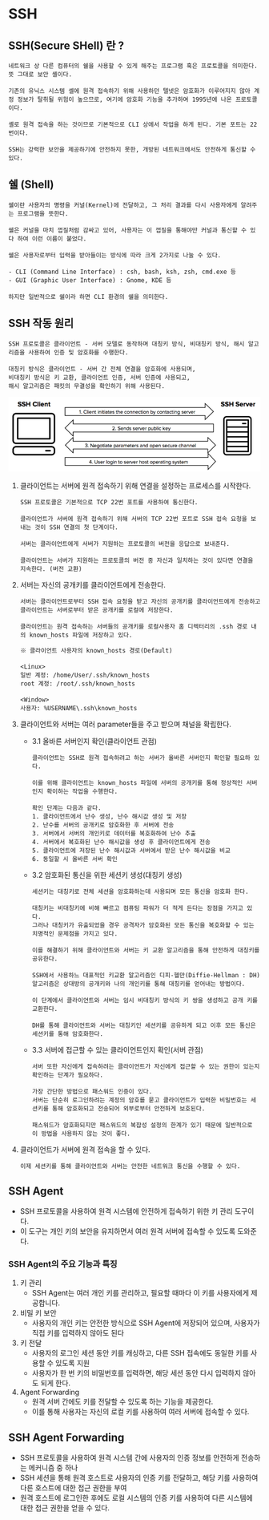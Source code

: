# SSH

## SSH(Secure SHell) 란 ?
```
네트워크 상 다른 컴퓨터의 쉘을 사용할 수 있게 해주는 프로그램 혹은 프로토콜을 의미한다.
뜻 그대로 보안 셸이다.

기존의 유닉스 시스템 셀에 원격 접속하기 위해 사용하던 텔넷은 암호화가 이루어지지 않아 계정 정보가 탈취될 위험이 높으므로, 여기에 암호화 기능을 추가하여 1995년에 나온 프로토콜이다.

셸로 원격 접속을 하는 것이므로 기본적으로 CLI 상에서 작업을 하게 된다. 기본 포트는 22번이다.

SSH는 강력한 보안을 제공하기에 안전하지 못한, 개방된 네트워크에서도 안전하게 통신할 수 있다.
```

## 쉘 (Shell)
```
쉘이란 사용자의 명령을 커널(Kernel)에 전달하고, 그 처리 결과를 다시 사용자에게 알려주는 프로그램을 뜻한다.

쉘은 커널을 마치 껍질처럼 감싸고 있어, 사용자는 이 껍질을 통해야만 커널과 통신할 수 있다 하여 이런 이름이 붙었다.

쉘은 사용자로부터 입력을 받아들이는 방식에 따라 크게 2가지로 나눌 수 있다.

- CLI (Command Line Interface) : csh, bash, ksh, zsh, cmd.exe 등
- GUI (Graphic User Interface) : Gnome, KDE 등

하지만 일반적으로 쉘이라 하면 CLI 환경의 쉘을 의미한다.
```

## SSH 작동 원리
```
SSH 프로토콜은 클라이언트 - 서버 모델로 동작하며 대칭키 방식, 비대칭키 방식, 해시 알고리즘을 사용하여 인증 및 암호화를 수행한다.

대칭키 방식은 클라이언트 - 서버 간 전체 연결을 암호화에 사용되며,
비대칭키 방식은 키 교환, 클라이언트 인증, 서버 인증에 사용되고,
해시 알고리즘은 패킷의 무결성을 확인하기 위해 사용된다.
```
<img src="./Images/SSH.png" width="700">

1. 클라이언트는 서버에 원격 접속하기 위해 연결을 설정하는 프로세스를 시작한다.
    ```
    SSH 프로토콜은 기본적으로 TCP 22번 포트를 사용하여 통신한다.

    클라이언트가 서버에 원격 접속하기 위해 서버의 TCP 22번 포트로 SSH 접속 요청을 보내는 것이 SSH 연결의 첫 단계이다.

    서버는 클라이언트에게 서버가 지원하는 프로토콜의 버전을 응답으로 보내준다.
    
    클라이언트는 서버가 지원하는 프로토콜의 버전 중 자신과 일치하는 것이 있다면 연결을 지속한다. (버전 교환)
    ```

2. 서버는 자신의 공개키를 클라이언트에게 전송한다.
    ```
    서버는 클라이언트로부터 SSH 접속 요청을 받고 자신의 공개키를 클라이언트에게 전송하고 클라이언트는 서버로부터 받은 공개키를 로컬에 저장한다.

    클라이언트는 원격 접속하는 서버들의 공개키를 로컬사용자 홈 디렉터리의 .ssh 경로 내의 known_hosts 파일에 저장하고 있다.
    ```
    ```
    ※ 클라이언트 사용자의 known_hosts 경로(Default)

    <Linux> 
    일반 계정: /home/User/.ssh/known_hosts
    root 계정: /root/.ssh/known_hosts

    <Window>
    사용자: %USERNAME\.ssh\known_hosts
    ```

3. 클라이언트와 서버는 여러 parameter들을 주고 받으며 채널을 확립한다.
    - 3.1 올바른 서버인지 확인(클라이언트 관점)
        ```
        클라이언트는 SSH로 원격 접속하려고 하는 서버가 올바른 서버인지 확인할 필요하 있다.
        
        이를 위해 클라이언트는 known_hosts 파일에 서버의 공개키를 통해 정상적인 서버인지 확이하는 작업을 수행한다.

        확인 단계는 다음과 같다.
        1. 클라이언트에서 난수 생성, 난수 해시값 생성 및 저장
        2. 난수를 서버의 공개키로 암호화한 후 서버에 전송
        3. 서버에서 서버의 개인키로 데이터를 복호화하여 난수 추출
        4. 서버에서 복호화된 난수 해시값을 생성 후 클라이언트에게 전송
        5. 클라이언트에 저장된 난수 해시값과 서버에서 받은 난수 해시값을 비교
        6. 동일할 시 올바른 서버 확인
        ```
    - 3.2 암호화된 통신을 위한 세션키 생성(대칭키 생성)
        ```
        세션키는 대칭키로 전체 세션을 암호화하는데 사용되며 모든 통신을 암호화 한다.

        대칭키는 비대칭키에 비해 빠르고 컴퓨팅 파워가 더 적게 든다는 장점을 가지고 있다.
        그러나 대칭키가 유출되었을 경우 공격자가 암호화된 모든 통신을 복호화할 수 있는 치명적인 문제점을 가지고 있다.

        이를 해결하기 위해 클라이언트와 서버는 키 교환 알고리즘을 통해 안전하게 대칭키를 공유한다.

        SSH에서 사용하느 대표적인 키교환 알고리즘인 디피-헬만(Diffie-Hellman : DH) 알고리즘은 상대방의 공개키와 나의 개인키를 통해 대칭키를 얻어내는 방법이다.

        이 단계에서 클라이언트와 서버는 임시 비대칭키 방식의 키 쌍을 생성하고 공개 키를 교환한다.

        DH를 통해 클라이언트와 서버는 대칭키인 세션키를 공유하게 되고 이후 모든 통신은 세션키를 통해 암호화한다.
        ```
    - 3.3 서버에 접근할 수 있는 클라이언트인지 확인(서버 관점)
        ```
        서버 또한 자신에게 접속하려는 클라이언트가 자신에게 접근할 수 있는 권한이 있는지 확인하는 단계가 필요하다.
        
        가장 간단한 방법으로 패스워드 인증이 있다.
        서버는 단순히 로그인하려는 계정의 암호를 묻고 클라이언트가 입력한 비밀번호는 세션키를 통해 암호화되고 전송되어 외부로부터 안전하게 보호된다.

        패스워드가 암호화되지만 패스워드의 복잡성 설정의 한계가 있기 때문에 일반적으로 이 방법을 사용하지 않는 것이 좋다.
        ```

4. 클라이언트가 서버에 원격 접속을 할 수 있다.
    ```
    이제 세션키를 통해 클라이언트와 서버는 안전한 네트워크 통신을 수행할 수 있다.
    ```

## SSH Agent
- SSH 프로토콜을 사용하여 원격 시스템에 안전하게 접속하기 위한 키 관리 도구이다.
- 이 도구는 개인 키의 보안을 유지하면서 여러 원격 서버에 접속할 수 있도록 도와준다.
### SSH Agent의 주요 기능과 특징
1. 키 관리
    - SSH Agent는 여러 개인 키를 관리하고, 필요할 때마다 이 키를 사용자에게 제공합니다.
2. 비밀 키 보안
    - 사용자의 개인 키는 안전한 방식으로 SSH Agent에 저장되어 있으며, 사용자가 직접 키를 입력하지 않아도 된다
3. 키 전달
    - 사용자의 로그인 세션 동안 키를 캐싱하고, 다른 SSH 접속에도 동일한 키를 사용할 수 있도록 지원
    - 사용자가 한 번 키의 비밀번호를 입력하면, 해당 세션 동안 다시 입력하지 않아도 되게 한다.
4. Agent Forwarding 
    - 원격 서버 간에도 키를 전달할 수 있도록 하는 기능을 제공한다.
    - 이를 통해 사용자는 자신의 로컬 키를 사용하여 여러 서버에 접속할 수 있다.

## SSH Agent Forwarding
-  SSH 프로토콜을 사용하여 원격 시스템 간에 사용자의 인증 정보를 안전하게 전송하는 메커니즘 중 하나
-  SSH 세션을 통해 원격 호스트로 사용자의 인증 키를 전달하고, 해당 키를 사용하여 다른 호스트에 대한 접근 권한을 부여
-  원격 호스트에 로그인한 후에도 로컬 시스템의 인증 키를 사용하여 다른 시스템에 대한 접근 권한을 얻을 수 있다.